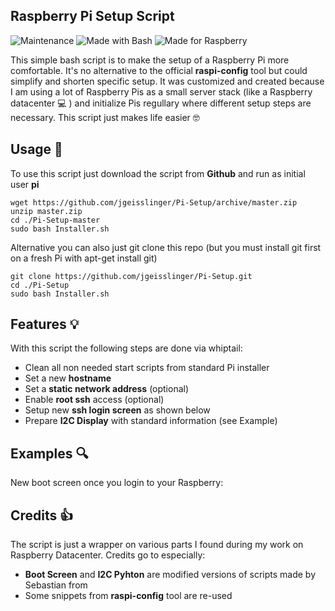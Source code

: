 ## Raspberry Pi Setup Script

![Maintenance](https://img.shields.io/badge/Maintained%3F-yes-green.svg) ![Made with Bash](https://img.shields.io/badge/Made%20with-Bash-1f425f.svg) ![Made for Raspberry](https://img.shields.io/badge/-Raspberry%20Pi-C51A4A) 

This simple bash script is to make the setup of a Raspberry Pi more comfortable. It's no alternative to the official **raspi-config** tool but could simplify and shorten specific setup. It was customized and created because I am using a lot of Raspberry Pis as a small server stack (like a Raspberry datacenter :computer: ) and initialize Pis regullary where different setup steps are necessary. This script just makes life easier :nerd_face: 

## Usage :dizzy:
To use this script just download the script from **Github** and run as initial user **pi**

```
wget https://github.com/jgeisslinger/Pi-Setup/archive/master.zip
unzip master.zip
cd ./Pi-Setup-master
sudo bash Installer.sh

```
Alternative you can also just git clone this repo (but you must install git first on a fresh Pi with apt-get install git)
```
git clone https://github.com/jgeisslinger/Pi-Setup.git
cd ./Pi-Setup
sudo bash Installer.sh

```

## Features :bulb:
With this script the following steps are done via whiptail:

* Clean all non needed start scripts from standard Pi installer
* Set a new **hostname**
* Set a **static network address** (optional)
* Enable **root ssh** access (optional)
* Setup new **ssh login screen** as shown below
* Prepare **I2C Display** with standard information (see Example)

## Examples :mag:
New boot screen once you login to your Raspberry:


## Credits :thumbsup:
The script is just a wrapper on various parts I found during my work on Raspberry Datacenter. Credits go to especially:

* **Boot Screen** and **I2C Pyhton** are modified versions of scripts made by Sebastian from 
* Some snippets from **raspi-config** tool are re-used
